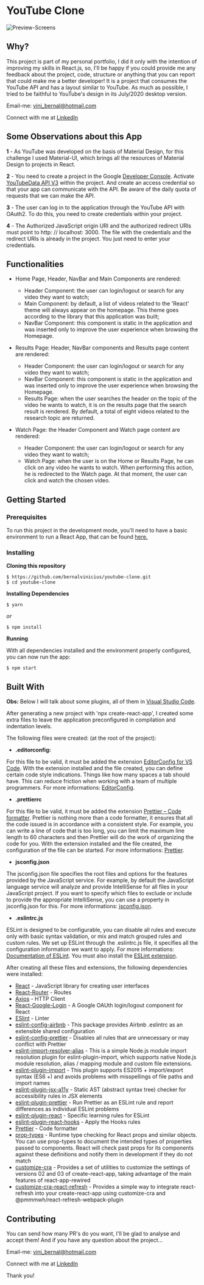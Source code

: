 # YouTube Clone

![Preview-Screens](https://raw.githubusercontent.com/bernalvinicius/youtube-clone/master/src/assets/images/ytube-clone.png)

## Why?

This project is part of my personal portfolio, I did it only with the intention of improving my skills in React.js, so, I'll be happy if you could provide me any feedback about the project, code, structure or anything that you can report that could make me a better developer!
It is a project that consumes the YouTube API and has a layout similar to YouTube.
As much as possible, I tried to be faithful to YouTube's design in its July/2020 desktop version.

Email-me: vini_bernal@hotmail.com

Connect with me at [LinkedIn](https://www.linkedin.com/in/vin%C3%ADcius-bernal-19254027/)

## Some Observations about this App

**1** - As YouTube was developed on the basis of Material Design, for this challenge I used Material-UI, which brings all the resources of Material Design to projects in React.

**2** - You need to create a project in the Google [Developer Console](https://console.developers.google.com/projectcreate?pli=1). Activate [YouTubeData API V3](https://console.developers.google.com/apis/api/youtube.googleapis.com/overview) within the project. And create an access credential so that your app can communicate with the API. Be aware of the daily quota of requests that we can make the API.

**3** - The user can log in to the application through the YouTube API with OAuth2. To do this, you need to create credentials within your project.

**4** - The Authorized JavaScript origin URI and the authorized redirect URIs must point to http: // localhost: 3000. The file with the credentials and the redirect URIs is already in the project. You just need to enter your credentials.

## Functionalities

- Home Page, Header, NavBar and Main Components are rendered:
    - Header Component: the user can login/logout or search for any video they want to watch;
    - Main Component: by default, a list of videos related to the 'React' theme will always appear on the homepage. This theme goes according to the library that this application was built;
    - NavBar Component: this component is static in the application and was inserted only to improve the user experience when browsing the Homepage.

- Results Page: Header, NavBar components and Results page content are rendered:
    - Header Component: the user can login/logout or search for any video they want to watch;
    - NavBar Component: this component is static in the application and was inserted only to improve the user experience when browsing the Homepage.
    - Results Page: when the user searches the header on the topic of the video he wants to watch, it is on the results page that the search result is rendered. By default, a total of eight videos related to the research topic are returned.

- Watch Page: the Header Component and Watch page content are rendered:
    - Header Component: the user can login/logout or search for any video they want to watch;
    - Watch Page: when the user is on the Home or Results Page, he can click on any video he wants to watch. When performing this action, he is redirected to the Watch page. At that moment, the user can click and watch the chosen video.

## Getting Started
### Prerequisites
To run this project in the development mode, you'll need to have a basic environment to run a React App, that can be found [here.](https://reactjs.org/docs/getting-started.html)
### Installing
**Cloning this repository**
```
$ https://github.com/bernalvinicius/youtube-clone.git
$ cd youtube-clone
```
**Installing Dependencies**
```
$ yarn
```
_or_
```
$ npm install
```
**Running**

With all dependencies installed and the environment properly configured, you can now run the app:

```
$ npm start
```

## Built With

**Obs:** Below I will talk about some plugins, all of them in [Visual Studio Code](https://code.visualstudio.com/).

After generating a new project with 'npx create-react-app', I created some extra files to leave the application preconfigured in compilation and indentation levels.

The following files were created: (at the root of the project):
- **.editorconfig:**

For this file to be valid, it must be added the extension [EditorConfig for VS Code](https://marketplace.visualstudio.com/items?itemName=EditorConfig.EditorConfig). With the extension installed and the file created, you can define certain code style indications. Things like how many spaces a tab should have. This can reduce friction when working with a team of multiple programmers. For more informations: [EditorConfig](https://editorconfig.org/).

- **.prettierrc**

For this file to be valid, it must be added the extension [Prettier – Code formatter](https://prettier.io/). Prettier is nothing more than a code formatter, it ensures that all the code issued is in accordance with a consistent style. For example, you can write a line of code that is too long, you can limit the maximum line length to 60 characters and then Prettier will do the work of organizing the code for you. With the extension installed and the file created, the configuration of the file can be started. For more informations: [Prettier](https://prettier.io/).

- **jsconfig.json**

The jsconfig.json file specifies the root files and options for the features provided by the JavaScript service. For example, by default the JavaScript language service will analyze and provide IntelliSense for all files in your JavaScript project. If you want to specify which files to exclude or include to provide the appropriate IntelliSense, you can use a property in jsconfig.json for this. For more informations: [jsconfig.json](https://code.visualstudio.com/docs/languages/jsconfig).

- **.eslintrc.js**

ESLint is designed to be configurable, you can disable all rules and execute only with basic syntax validation, or mix and match grouped rules and custom rules. We set up ESLint through the .eslintrc.js file, it specifies all the configuration information we want to apply. For more informations: [Documentation of ESLint](https://eslint.org/docs/user-guide/configuring). You must also install the [ESLint extension](https://marketplace.visualstudio.com/items?itemName=dbaeumer.vscode-eslint).

After creating all these files and extensions, the following dependencies were installed:

- [React](https://reactjs.org/) - JavaScript library for creating user interfaces
- [React-Router](https://reactrouter.com/) - Routes
- [Axios](https://github.com/axios/axios) - HTTP Client
- [React-Google-Login](https://github.com/anthonyjgrove/react-google-login) - A Google OAUth login/logout component for React
- [ESlint](https://eslint.org/) - Linter
- [eslint-config-airbnb](https://github.com/airbnb/javascript) - This package provides Airbnb .eslintrc as an extensible shared configuration
- [eslint-config-prettier](https://github.com/prettier/eslint-config-prettier#readme) - Disables all rules that are unnecessary or may conflict with Prettier
- [eslint-import-resolver-alias](https://github.com/johvin/eslint-import-resolver-alias#readme) - This is a simple Node.js module import resolution plugin for eslint-plugin-import, which supports native Node.js module resolution, alias / mapping module and custom file extensions.
- [eslint-plugin-import](https://github.com/benmosher/eslint-plugin-import) - This plugin supports ES2015 + import/export syntax (ES6 +) and avoids problems with misspellings of file paths and import names
- [eslint-plugin-jsx-a11y](https://github.com/jsx-eslint/eslint-plugin-jsx-a11y#readme) - Static AST (abstract syntax tree) checker for accessibility rules in JSX elements
- [eslint-plugin-prettier](https://github.com/prettier/eslint-plugin-prettier#readme) - Run Prettier as an ESLint rule and report differences as individual ESLint problems
- [eslint-plugin-react](https://github.com/yannickcr/eslint-plugin-react) - Specific learning rules for ESLint
- [eslint-plugin-react-hooks](https://github.com/facebook/react) - Apply the Hooks rules
- [Prettier](https://github.com/prettier/prettier) - Code formatter
- [prop-types](https://github.com/facebook/prop-types) - Runtime type checking for React props and similar objects. You can use prop-types to document the intended types of properties passed to components. React will check past props for its components against these definitions and notify them in development if they do not match
- [customize-cra](https://github.com/arackaf/customize-cra#readme) - Provides a set of utilities to customize the settings of versions 02 and 03 of create-react-app, taking advantage of the main features of react-app-rewired
- [customize-cra-react-refresh](https://github.com/esetnik/customize-cra-react-refresh#readme) - Provides a simple way to integrate react-refresh into your create-react-app using customize-cra and @pmmmwh/react-refresh-webpack-plugin

## Contributing

You can send how many PR's do you want, I'll be glad to analyse and accept them! And if you have any question about the project...

Email-me: vini_bernal@hotmail.com

Connect with me at [LinkedIn](https://www.linkedin.com/in/vin%C3%ADcius-bernal-19254027/)

Thank you!
